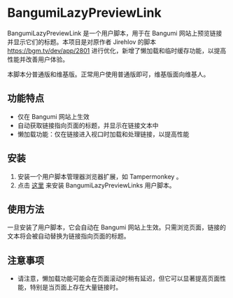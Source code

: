 # BangumiLazyPreviewLink

BangumiLazyPreviewLink 是一个用户脚本，用于在 Bangumi 网站上预览链接并显示它们的标题。本项目是对原作者 Jirehlov 的脚本 https://bgm.tv/dev/app/2801 进行优化，新增了懒加载和临时缓存功能，以提高性能并改善用户体验。

本脚本分普通版和维基版。正常用户使用普通版即可，维基版面向维基人。

## 功能特点
- 仅在 Bangumi 网站上生效
- 自动获取链接指向页面的标题，并显示在链接文本中
- 懒加载功能：仅在链接进入视口时加载和处理链接，以提高性能

## 安装

1. 安装一个用户脚本管理器浏览器扩展，如 Tampermonkey 。
2. 点击 [这里](https://update.greasyfork.org/scripts/487090/BangumiLazyPreviewLink.user.js) 来安装 BangumiLazyPreviewLinks 用户脚本。

## 使用方法

一旦安装了用户脚本，它会自动在 Bangumi 网站上生效。只需浏览页面，链接的文本将会被自动替换为链接指向页面的标题。

## 注意事项

- 请注意，懒加载功能可能会在页面滚动时稍有延迟，但它可以显著提高页面性能，特别是当页面上存在大量链接时。
